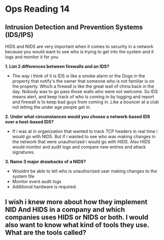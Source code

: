 # Ops Reading 14
## Intrusion Detection and Prevention Systems (IDS/IPS)

HIDS and NIDS are very important when it comes to security in a network because you would want to see who is trying to get into the system and it logs and monitor it for you

**1. List 2 differences between firewalls and an IDS?**
- The way i think of it is IDS is like a smoke alarm or the Dogs in the property that notify's the owner that someone who is not familiar is on the property. Which a firewall is like the great wall of china back in the day. Nobody was to go pass those walls who were not welcome. So IDS means alert, and keep track of who is coming in by logging and report and firewall is to keep bad guys from coming in. Like a bouncer at a club not letting the under age people get in.

**2. Under what circumstances would you choose a network-based IDS over a host-based IDS?**
- If i was at in organization that wanted to track TCP headers in real time i would go with NIDS. But if i wanted to see who was making changes in the network that were unauthorized i would go with HIDS. Also HIDS would monitor and audit logs and compare new entires and attack signatures. 

**3. Name 3 major drawbacks of a NIDS?**
-  Wouldnt be able to tell who is unauthorized user making changes to the system file
- Monitor event audit logs
- Additional hardware is required.

## I wish i knew more about how they implement NID And HIDS in a company and which companies uses HIDS or NIDS or both. I would also want to know what kind of tools they use. What are the tools called?